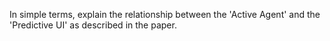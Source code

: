 In simple terms, explain the relationship between the 'Active Agent' and the 'Predictive UI' as described in the paper.